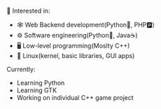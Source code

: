 📖 Interested in:
- 🕸️ Web Backend development(Python🐍, PHP🅿️)
- ⚙️ Software engineering(Python🐍, Java☕)
- 🖥️ Low-level programming(Moslty C++)
- 🐧 Linux(kernel, basic libraries, GUI apps)

Currently:
- Learning Python
- Learning GTK
- Working on individual C++ game project

<!---
TTimux/TTimux is a ✨ special ✨ repository because its `README.md` (this file) appears on your GitHub profile.
You can click the Preview link to take a look at your changes.
--->
